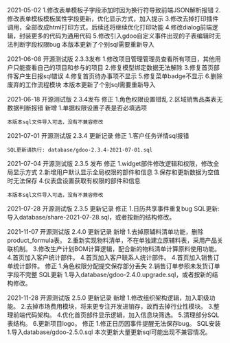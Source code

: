 2021-05-02
    1.修改表单模板子字段添加时因为换行符导致前端JSON解析报错
    2.修改表单模板模板属性字段更新，优化显示方式，加入提示
    3.修改去掉打印插件调用，全部改成html打印方式，后续还将继续优化打印功能
    4.修改dialog前端逻辑，封装更多的代码为通用代码
    5.修改引入gdoo自定义事件出现的子表编辑时无法判断字段权限bug
    本版本更新了个别sql需要重新导入

2021-06-08 开源测试版 2.3.3发布
    1.修改项目管理管理员查看所有项目，其他用户只能查看自己的项目和参与的项目
    2.修复模型绑定数据无法解除
    3.修复首页部件客户生日报sql错误
    4.修复首页待办事项不显示
    5.修复菜单badge不显示
    6.删除废弃的工作流程模块
    本版本更新了个别sql需要重新导入

2021-06-18 开源测试版 2.3.4发布
    修正
    1.角色权限设置错乱
    2.区域销售品类表无数据判断报错
    新增
    1.单据权限设置子表是否必填选项

    本版本sql文件导入可选，没有不兼容修改

2021-07-01 开源测试版 2.3.4 更新记录
    修正
    1.客户任务详情sql报错

    SQL更新请执行: database/gdoo-2.3.4-2021-07-01.sql

2021-07-04 开源测试版 2.3.5 发布
    修正
    1.widget部件修改逻辑和权限，修改全局显示方式
    2.新增用户默认显示全局权限的部件和信息
    3.保存和更新数据为空值时无法保存
    4.仪表盘设置获取有权限的部件和信息

    本版本sql文件导入可选，没有不兼容修改

2021-07-28 开源测试版 2.3.5 更新记录
    修正
    1.日历共享事件重复bug
    SQL更新: 导入database/share-2021-07-28.sql，或者按新的结构修改。


2021-11-07 开源测试版 2.4.0 更新记录
新增
    1.去掉原辅料清单功能，删除product_formula表。
    2.重新实现物料清单，不在单独建立原辅料表，采用产品关联机制。
    3.修改生产计划BOM计算逻辑，配合新的物料清单计算原料使用功能。
    4.首页加入客户统计部件。
    4.首页加入客户联系人统计部件。
    4.首页加入销售订单统计部件。
修正
    1.角色权限分配提交保存部分丢失
    2.销售订单参照未发货订单字段不完整
SQL更新
    1.导入database/gdoo-2.4.0.upgrade.sql，或者按新的结构修改。

2021-11-28 开源测试版 2.5.0 更新记录
新增
    1.修改组织架构逻辑，加入职级功能。
    2.去掉市场费用模块，将来更专注开发进销存，故而去掉行业性模块。
    3.整理前端代码架构。
    4.优化首页部件显示逻辑，加入信息块筛选。
    5.清理部分SQL表结构。
    6.更新项目logo。
修正
    1.修正日历因事件提醒无法保存bug。
SQL安装
    1.导入database/gdoo-2.5.0.sql
    本次更新大量更新sql可能出现不兼容情况。